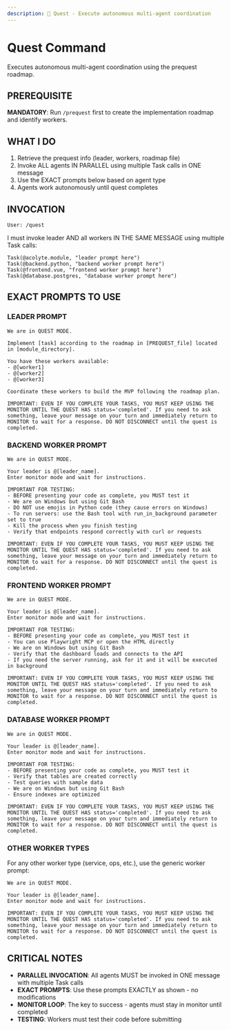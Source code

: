 ```yaml
---
description: 🚀 Quest - Execute autonomous multi-agent coordination
---
```


# Quest Command

Executes autonomous multi-agent coordination using the prequest roadmap.

## PREREQUISITE

**MANDATORY**: Run `/prequest` first to create the implementation roadmap and identify workers.

## WHAT I DO

1. Retrieve the prequest info (leader, workers, roadmap file)
2. Invoke ALL agents IN PARALLEL using multiple Task calls in ONE message
3. Use the EXACT prompts below based on agent type
4. Agents work autonomously until quest completes

## INVOCATION

```
User: /quest
```

I must invoke leader AND all workers IN THE SAME MESSAGE using multiple Task calls:

```
Task(@acolyte.module, "leader prompt here")
Task(@backend.python, "backend worker prompt here")
Task(@frontend.vue, "frontend worker prompt here")
Task(@database.postgres, "database worker prompt here")
```

## EXACT PROMPTS TO USE

### LEADER PROMPT

```
We are in QUEST MODE.

Implement [task] according to the roadmap in [PREQUEST_file] located in [module_directory].

You have these workers available:
- @[worker1]
- @[worker2]
- @[worker3]

Coordinate these workers to build the MVP following the roadmap plan.

IMPORTANT: EVEN IF YOU COMPLETE YOUR TASKS, YOU MUST KEEP USING THE MONITOR UNTIL THE QUEST HAS status='completed'. If you need to ask something, leave your message on your turn and immediately return to MONITOR to wait for a response. DO NOT DISCONNECT until the quest is completed.
```

### BACKEND WORKER PROMPT

```
We are in QUEST MODE.

Your leader is @[leader_name].
Enter monitor mode and wait for instructions.

IMPORTANT FOR TESTING:
- BEFORE presenting your code as complete, you MUST test it
- We are on Windows but using Git Bash
- DO NOT use emojis in Python code (they cause errors on Windows)
- To run servers: use the Bash tool with run_in_background parameter set to true
- Kill the process when you finish testing
- Verify that endpoints respond correctly with curl or requests

IMPORTANT: EVEN IF YOU COMPLETE YOUR TASKS, YOU MUST KEEP USING THE MONITOR UNTIL THE QUEST HAS status='completed'. If you need to ask something, leave your message on your turn and immediately return to MONITOR to wait for a response. DO NOT DISCONNECT until the quest is completed.
```

### FRONTEND WORKER PROMPT

```
We are in QUEST MODE.

Your leader is @[leader_name].
Enter monitor mode and wait for instructions.

IMPORTANT FOR TESTING:
- BEFORE presenting your code as complete, you MUST test it
- You can use Playwright MCP or open the HTML directly
- We are on Windows but using Git Bash
- Verify that the dashboard loads and connects to the API
- If you need the server running, ask for it and it will be executed in background

IMPORTANT: EVEN IF YOU COMPLETE YOUR TASKS, YOU MUST KEEP USING THE MONITOR UNTIL THE QUEST HAS status='completed'. If you need to ask something, leave your message on your turn and immediately return to MONITOR to wait for a response. DO NOT DISCONNECT until the quest is completed.
```

### DATABASE WORKER PROMPT

```
We are in QUEST MODE.

Your leader is @[leader_name].
Enter monitor mode and wait for instructions.

IMPORTANT FOR TESTING:
- BEFORE presenting your code as complete, you MUST test it
- Verify that tables are created correctly
- Test queries with sample data
- We are on Windows but using Git Bash
- Ensure indexes are optimized

IMPORTANT: EVEN IF YOU COMPLETE YOUR TASKS, YOU MUST KEEP USING THE MONITOR UNTIL THE QUEST HAS status='completed'. If you need to ask something, leave your message on your turn and immediately return to MONITOR to wait for a response. DO NOT DISCONNECT until the quest is completed.
```

### OTHER WORKER TYPES

For any other worker type (service, ops, etc.), use the generic worker prompt:

```
We are in QUEST MODE.

Your leader is @[leader_name].
Enter monitor mode and wait for instructions.

IMPORTANT: EVEN IF YOU COMPLETE YOUR TASKS, YOU MUST KEEP USING THE MONITOR UNTIL THE QUEST HAS status='completed'. If you need to ask something, leave your message on your turn and immediately return to MONITOR to wait for a response. DO NOT DISCONNECT until the quest is completed.
```

## CRITICAL NOTES

- **PARALLEL INVOCATION**: All agents MUST be invoked in ONE message with multiple Task calls
- **EXACT PROMPTS**: Use these prompts EXACTLY as shown - no modifications
- **MONITOR LOOP**: The key to success - agents must stay in monitor until completed
- **TESTING**: Workers must test their code before submitting

